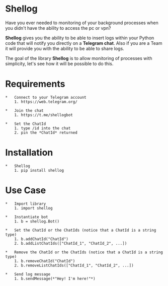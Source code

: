 Shellog
=============================
Have you ever needed to monitoring of your background processes when you didn't have the ability to access the pc or vpn?

**Shellog** gives you the ability to be able to insert logs within your Python code that will notify you directly on a **Telegram chat**.
Also if you are a Team it will provide you with the ability to be able to share logs.

The goal of the library **Shellog** is to allow monitoring of processes with simplicity, let's see how it will be possible to do this.

Requirements
=============================
    *   Connect to your Telegram account
        1. https://web.telegram.org/
        
    *   Join the chat
        1. https://t.me/shellogbot
        
    *   Set the ChatId
        1. type /id into the chat
        2. pin the *ChatId* returned

Installation
=============================
    *   Shellog
        1. pip install shellog

Use Case
=============================
    *   Import library
        1. import shellog
        
    *   Instantiate bot
        1. b = shellog.Bot()
        
    *   Set the ChatId or the ChatIds (notice that a ChatId is a string type)
        1. b.addChatId("ChatId")
        2. b.addListChatIds(["ChatId_1", "ChatId_2", ...])
        
    *   Remove the ChatId or the ChatIds (notice that a ChatId is a string type)
        1. b.removeChatId("ChatId")
        2. b.removeListChatIds(["ChatId_1", "ChatId_2", ...])
        
    *   Send log message 
        1. b.sendMessage(*"Hey! I'm here!"*)

